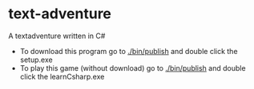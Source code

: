 # text-adventure
A textadventure written in C#

- To download this program go to <a href="https://github.com/Madu-de/text-adventure/tree/main/bin/publish">./bin/publish</a> and double click the setup.exe
- To play this game (without download) go to <a href="https://github.com/Madu-de/text-adventure/tree/main/bin/publish">./bin/publish</a> and double click the learnCsharp.exe
